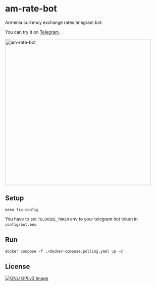 # am-rate-bot

Armenia currency exchange rates telegram bot.

You can try it on [Telegram](https://t.me/am_rate_bot).

<img width="470" alt="am-rate-bot" src="https://github.com/user-attachments/assets/e8090cc2-a62a-48ea-bc27-b2e06c895219">

## Setup

```shell
make fix-config
```

You have to set `TELOXIDE_TOKEN` env to your telegram bot token in `config/bot.env`.

## Run

```shell
docker compose -f ./docker-compose.polling.yaml up -d
```

## License

[![GNU GPLv3 Image](https://www.gnu.org/graphics/gplv3-127x51.png)](https://www.gnu.org/licenses/gpl-3.0.en.html)
